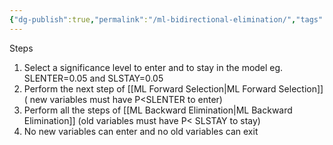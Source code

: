 ```yaml
---
{"dg-publish":true,"permalink":"/ml-bidirectional-elimination/","tags":["notes"],"created":"2024-07-06T19:52:37.477+05:30","updated":"2024-07-06T19:52:37.477+05:30"}
---
```


Steps
1. Select a significance level to enter and to stay in the model
   eg. SLENTER=0.05 and SLSTAY=0.05
2. Perform the next step of [[ML Forward Selection\|ML Forward Selection]] ( new variables must have P<SLENTER to enter)
3. Perform all the steps of [[ML Backward Elimination\|ML Backward Elimination]] (old variables must have P< SLSTAY to stay)
4. No new variables can enter and no old variables can exit
